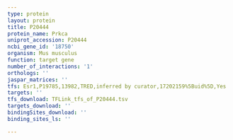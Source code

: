 ```yaml
---
type: protein
layout: protein
title: P20444
protein_name: Prkca
uniprot_accession: P20444
ncbi_gene_id: '18750'
organism: Mus musculus
function: target gene
number_of_interactions: '1'
orthologs: ''
jaspar_matrices: ''
tfs: Esr1,P19785,13982,TRED,inferred by curator,17202159%5Buid%5D,Yes
targets: ''
tfs_download: TFLink_tfs_of_P20444.tsv
targets_download: ''
bindingSites_download: ''
binding_sites_ls: ''

---
```

